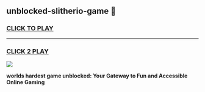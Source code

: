 
## unblocked-slitherio-game 👋
<h3>
<a href="https://premium.freeplayer.one?title=unblocked-slitherio-game&ref=14F">CLICK TO PLAY</a></h3>
<hr>

<h3>
<a href="https://premium.freeplayer.one?title=unblocked-slitherio-game&ref=14F">CLICK 2 PLAY</a>
  
</h3>

<a href="https://premium.freeplayer.one?title=unblocked-slitherio-game&ref=12F/"><img src="https://clearcache.store/games.png"></a>


**worlds hardest game unblocked: Your Gateway to Fun and Accessible Online Gaming**
